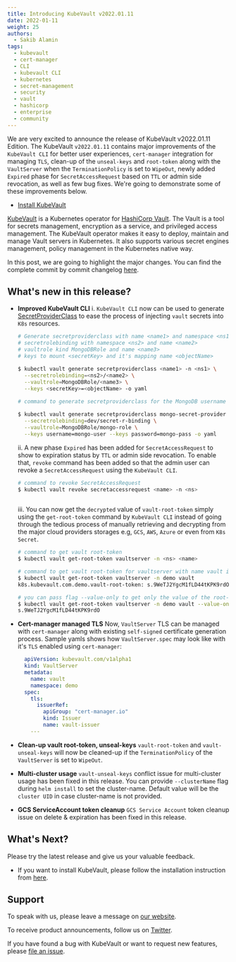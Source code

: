 ```yaml
---
title: Introducing KubeVault v2022.01.11
date: 2022-01-11
weight: 25
authors:
  - Sakib Alamin
tags:
  - kubevault
  - cert-manager
  - CLI
  - kubevault CLI
  - kubernetes
  - secret-management
  - security
  - vault
  - hashicorp
  - enterprise
  - community
---
```


We are very excited to announce the release of KubeVault v2022.01.11 Edition. The KubeVault `v2022.01.11` contains major improvements of the `KubeVault CLI` for better user experiences, `cert-manager` integration for managing `TLS`, clean-up of the `unseal-keys` and `root-token` along with the `VaultServer` when the `TerminationPolicy` is set to `WipeOut`, newly added `Expired` phase for  `SecretAccessRequest` based on `TTL` or admin side revocation, as well as few bug fixes. We're going to demonstrate some of these improvements below.

- [Install KubeVault](https://kubevault.com/docs/v2022.01.11/setup/)

[KubeVault](https://kubevault.com) is a Kubernetes operator for [HashiCorp Vault](https://www.vaultproject.io/). The Vault is a tool for secrets management, encryption as a service, and privileged access management. The KubeVault operator makes it easy to deploy, maintain and manage Vault servers in Kubernetes. It also supports various secret engines management, policy management in the Kubernetes native way.

In this post, we are going to highlight the major changes. You can find the complete commit by commit changelog [here](https://github.com/kubevault/CHANGELOG/blob/master/releases/v2022.01.11/README.md).

## What's new in this release?

- **Improved KubeVault CLI**
  i. `KubeVault CLI` now can be used to generate [SecretProviderClass](https://secrets-store-csi-driver.sigs.k8s.io/concepts.html#secretproviderclass) to ease the process of injecting `vault` secrets into `K8s` resources.

  ```bash
  # Generate secretproviderclass with name <name1> and namespace <ns1>
  # secretrolebinding with namespace <ns2> and name <name2>
  # vaultrole kind MongoDBRole and name <name3>
  # keys to mount <secretKey> and it's mapping name <objectName> 

  $ kubectl vault generate secretproviderclass <name1> -n <ns1> \
    --secretrolebinding=<ns2>/<name2> \
    --vaultrole=MongoDBRole/<name3> \
    --keys <secretKey>=<objectName> -o yaml 
    
  # command to generate secretproviderclass for the MongoDB username and password

  $ kubectl vault generate secretproviderclass mongo-secret-provider -n test \
    --secretrolebinding=dev/secret-r-binding \
    --vaultrole=MongoDBRole/mongo-role \
    --keys username=mongo-user --keys password=mongo-pass -o yaml

  ```

  ii. A new phase `Expired` has been added for `SecretAccessRequest` to show to expiration status by `TTL` or admin side revocation. To enable that, `revoke` command has been added so that the admin user can revoke a `SecretAccessRequest` using the `KubeVault CLI`. 

  ```bash
  # command to revoke SecretAccessRequest
  $ kubectl vault revoke secretaccessrequest <name> -n <ns>
    
  ```

  iii. You can now get the `decrypted` value of `vault-root-token` simply using the `get-root-token` command by `KubeVault CLI` instead of going through the tedious process of manually retrieving and decrypting from the major cloud providers storages e.g, `GCS`, `AWS`, `Azure` or even from `K8s Secret`.
  
  ```bash
  # command to get vault root-token 
  $ kubectl vault get-root-token vaultserver -n <ns> <name>

  # command to get vault root-token for vaultserver with name vault in demo namespace
  $ kubectl vault get-root-token vaultserver -n demo vault 
  k8s.kubevault.com.demo.vault-root-token: s.9WeTJ2YgcM1fLD44tKPK9rdO

  # you can pass flag --value-only to get only the value of the root-token
  $ kubectl vault get-root-token vaultserver -n demo vault --value-only
  s.9WeTJ2YgcM1fLD44tKPK9rdO
  
  ```
  

- **Cert-manager managed TLS**
  Now, `VaultServer` TLS can be managed with `cert-manager` along with existing `self-signed` certificate generation process. 
  Sample yamls shows how `VaultServer.spec` may look like with it's `TLS` enabled using `cert-manager`: 
  

  ```yaml
    apiVersion: kubevault.com/v1alpha1
    kind: VaultServer
    metadata:
      name: vault
      namespace: demo
    spec:
      tls:
        issuerRef:
          apiGroup: "cert-manager.io"
          kind: Issuer
          name: vault-issuer
      ---
  ```

- **Clean-up vault root-token, unseal-keys**
  `vault-root-token` and `vault-unseal-keys` will now be cleaned-up if the `TerminationPolicy` of the `VaultServer` is set to `WipeOut`.


- **Multi-cluster usage**
  `vault-unseal-keys` conflict issue for multi-cluster usage has been fixed in this release. You can provide `--clusterName` flag during `helm install` to set the cluster-name. Default value will be the `cluster UID` in case cluster-name is not provided.


- **GCS ServiceAccount token cleanup**
  `GCS Service Account` token cleanup issue on delete & expiration has been fixed in this release. 


## What's Next?

Please try the latest release and give us your valuable feedback.

- If you want to install KubeVault, please follow the installation instruction from [here](https://kubevault.com/docs/v2022.01.11/setup).

## Support

To speak with us, please leave a message on [our website](https://appscode.com/contact/).

To receive product announcements, follow us on [Twitter](https://twitter.com/KubeVault).

If you have found a bug with KubeVault or want to request new features, please [file an issue](https://github.com/kubevault/project/issues/new).
